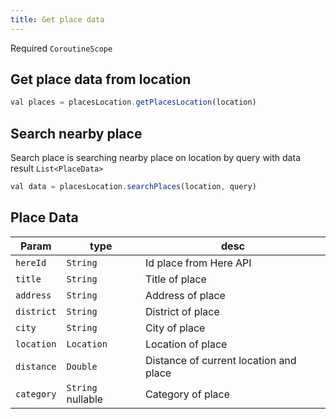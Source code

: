 ```yaml
---
title: Get place data
---
```

Required `CoroutineScope`

## Get place data from location
```jsx
val places = placesLocation.getPlacesLocation(location)
```

## Search nearby place
Search place is searching nearby place on location by query with data result `List<PlaceData>`
```jsx
val data = placesLocation.searchPlaces(location, query)
```

## Place Data
|Param|type|desc|
|---|---|---|
|`hereId`|`String`|Id place from Here API|
|`title`|`String`|Title of place|
|`address`|`String`|Address of place|
|`district`|`String`|District of place|
|`city`|`String`|City of place|
|`location`|`Location`|Location of place|
|`distance`|`Double`|Distance of current location and place|
|`category`|`String` nullable |Category of place|
